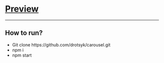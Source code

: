 <h1><a href="https://drotsyk.github.io/carousel/">Preview</a></h1>
<hr>
<h2>How to run?</h2>
<ul>
  <li>Git clone https://github.com/drotsyk/carousel.git</li>
  <li>npm i</li>
  <li>npm start</li>
</ul>
